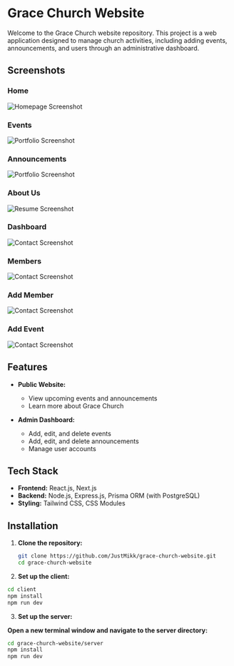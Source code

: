 # Grace Church Website

Welcome to the Grace Church website repository. This project is a web application designed to manage church activities, including adding events, announcements, and users through an administrative dashboard.

## Screenshots

### Home

![Homepage Screenshot](</screenshot/readme-image%20(9).png>)

### Events

![Portfolio Screenshot](</screenshot/readme-image%20(8).png>)

### Announcements

![Portfolio Screenshot](</screenshot/readme-image%20(7).png>)

### About Us

![Resume Screenshot](</screenshot/readme-image%20(5).png>)

### Dashboard

![Contact Screenshot](<./screenshot/readme-image%20(4).png>)

### Members

![Contact Screenshot](<./screenshot/readme-image%20(3).png>)

### Add Member

![Contact Screenshot](<./screenshot/readme-image%20(2).png>)

### Add Event

![Contact Screenshot](<./screenshot/readme-image%20(1).png>)

## Features

- **Public Website:**

  - View upcoming events and announcements
  - Learn more about Grace Church

- **Admin Dashboard:**
  - Add, edit, and delete events
  - Add, edit, and delete announcements
  - Manage user accounts

## Tech Stack

- **Frontend:** React.js, Next.js
- **Backend:** Node.js, Express.js, Prisma ORM (with PostgreSQL)
- **Styling:** Tailwind CSS, CSS Modules

## Installation

1. **Clone the repository:**

   ```bash
   git clone https://github.com/JustMikk/grace-church-website.git
   cd grace-church-website
   ```
2.  **Set up the client:**

```bash
cd client
npm install
npm run dev
```

3.  **Set up the server:**

**Open a new terminal window and navigate to the server directory:**

```bash
cd grace-church-website/server
npm install
npm run dev
```
